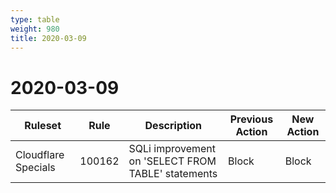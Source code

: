 ```yaml
---
type: table
weight: 980
title: 2020-03-09
---
```


# 2020-03-09

<TableWrap><table style="width: 100%">

<thead>
  <tr>
    <th>Ruleset</th>
    <th>Rule</th>
    <th>Description</th>
    <th>Previous Action</th>
    <th>New Action</th>
  </tr>
</thead>
<tbody>
  <tr>
    <td>Cloudflare Specials</td>
    <td>100162</td>
    <td>SQLi improvement on 'SELECT FROM TABLE' statements</td>
    <td>Block</td>
    <td>Block</td>
  </tr>
</tbody>

</table></TableWrap>
